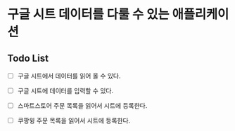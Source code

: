# 구글 시트 데이터를 다룰 수 있는 애플리케이션

## Todo List

* [ ] 구글 시트에서 데이터를 읽어 올 수 있다.
* [ ] 구글 시트에 데이터를 입력할 수 있다.

* [ ] 스마트스토어 주문 목록을 읽어서 시트에 등록한다.
* [ ] 쿠팡윙 주문 목록을 읽어서 시트에 등록한다.